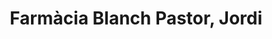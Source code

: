 ---
title: "Farmàcia Blanch Pastor, Jordi"
url: /sant-jaume-denveja/farmacia-blanch-pastor-jordi/
shop: Sanitätshaus
---